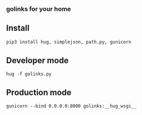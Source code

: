 ### golinks for your home


## Install

```python
pip3 install hug, simplejson, path.py, gunicorn
```


## Developer mode
```
hug -f golinks.py
```

## Production mode
```
gunicorn --bind 0.0.0.0:8000 golinks:__hug_wsgi__
```
